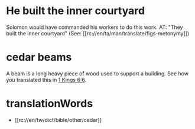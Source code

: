 # He built the inner courtyard

Solomon would have commanded his workers to do this work. AT: "They built the inner courtyard" (See: [[rc://en/ta/man/translate/figs-metonymy]])

# cedar beams

A beam is a long heavy piece of wood used to support a building. See how you translated this in [1 Kings 6:6](./05.md).

# translationWords

* [[rc://en/tw/dict/bible/other/cedar]]